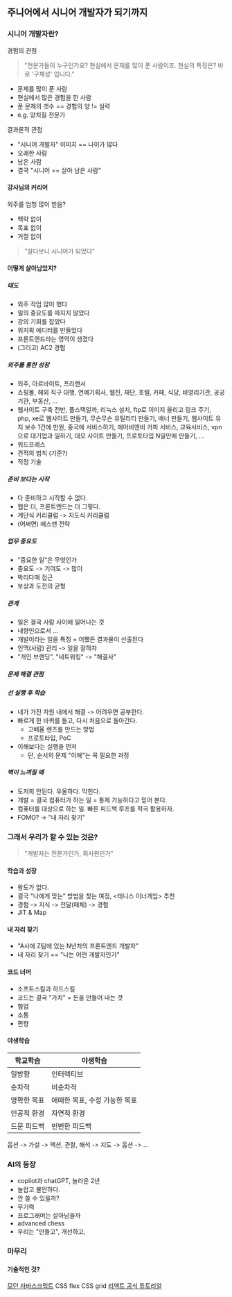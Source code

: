 ## 주니어에서 시니어 개발자가 되기까지
### 시니어 개발자란?
경험의 관점
> "전문가들이 누구인가요? 현실에서 문제를 많이 푼 사람이죠. 현실의 특징은? 바로 '구체성' 입니다."  

- 문제를 많이 푼 사람
- 현실에서 많은 경험을 한 사람
- 푼 문제의 갯수 == 경험의 양 != 실력
- e.g. 양치질 전문가

결과론적 관점
- "시니어 개발자" 이미지 == 나이가 많다
- 오래한 사람
- 남은 사람
- 결국 "시니어 == 살아 남은 사람"

#### 강사님의 커리어
외주를 엄청 많이 받음?

- 맥락 없이
- 목표 없이
- 거절 없이

> "살다보니 시니어가 되었다"  

#### 어떻게 살아남았지?

##### 태도  
- 외주 작업 많이 했다
- 일의 중요도를 따지지 않았다
- 강의 기회를 잡았다
- 위지윅 에디터를 만들었다
- 프론트엔드라는 영역이 생겼다
- (그리고) AC2 경험

##### 외주를 통한 성장  
- 외주, 아르바이트, 프리랜서
- 쇼핑몰, 해외 직구 대행, 연예기획사, 웹진, 재단, 호텔, 카페, 식당, 비영리기관, 공공기관, 부동산, ...
- 웹사이트 구축 전반, 풀스택일까, 리눅스 설치, ftp로 이미지 올리고 링크 주기, php, xe로 웹사이트 만들기, 무슨무슨 유틸리티 만들기, 배너 만들기, 웹사이트 유지 보수 1건에 만원, 중국에 서비스하기, 에어비앤비 카피 서비스, 교육서비스, vpn으로 대기업과 일하기, 데모 사이트 만들기, 프로토타입 N일만에 만들기, ...
- 워드프레스
- 견적의 법칙 (기준?)
- 적정 기술

##### 준비 보다는 시작  
- 다 준비하고 시작할 수 없다.
- 웹은 더, 프론트엔드는 더 그렇다.
- 계단식 커리큘럼 -> 지도식 커리큘럼
- (어쩌면) 예스맨 전략

##### 업무 중요도  
- "중요한 일"은 무엇인가
- 중요도 -> 기여도 -> 많이
- 박리다매 접근
- 보상과 도전의 균형

##### 관계
- 일은 결국 사람 사이에 일어나는 것
- 내향인으로서 ...
- 개발이라는 일을 특징 = 어쨌든 결과물이 산출된다
- 인맥(사람) 관리 -> 일을 잘하자
- "개인 브랜딩", "네트워킹" -> "해결사"  

##### 문제 해결 관점


##### 선 실행 후 학습  
- 내가 가진 자원 내에서 해결 -> 어려우면 공부한다.
- 빠르게 한 바퀴를 돌고, 다시 처음으로 돌아간다.
    - 고배율 렌즈를 만드는 방법
    - 프로토타입, PoC
- 이해보다는 실행을 먼저
    - 단, 순서의 문제 "이해"는 꼭 필요한 과정

##### 벽이 느껴질 때  
- 도저희 안된다. 우울하다. 막힌다.
- 개발 = 결국 컴퓨터가 하는 일 = 통제 가능하다고 믿어 본다.
- 컴퓨터를 대상으로 하는 일. 빠른 피드백 루프를 적극 활용하자.
- FOMO? -> "내 자리 찾기"

### 그래서 우리가 할 수 있는 것은?
> "개발자는 전문가인가, 회사원인가"  

#### 학습과 성장
- 왕도가 없다.
- 결국 "나에게 맞는" 방법을 찾는 여정, <테니스 이너게임> 추천
- 경험 -> 지식 -> 전달(매체) -> 경험
- JIT & Map

#### 내 자리 찾기
- "A사에 Z팀에 있는 N년차의 프론트엔드 개발자"
- 내 자리 찾기 == "나는 어떤 개발자인가"

#### 코드 너머
- 소프트스킬과 하드스킬
- 코드는 결국 "가치" = 돈을 만들어 내는 것
- 협업
- 소통
- 편향

#### 야생학습
|학교학습|야생학습|
|--|--|
|일방향|인터렉티브|
|순차적|비순차적|
|명확한 목표|애매한 목표, 수정 가능한 목표|
|인공적 환경|자연적 환경|
|드문 피드백|빈번한 피드백|  

옵션 -> 가설 -> 액션, 관찰, 해석 -> 지도 -> 옵션 -> ...  

### AI의 등장
- copilot과 chatGPT, 놀라운 2년
- 놀랍고 불안하다.
- 안 쓸 수 있을까?
- 무기력
- 프로그래머는 살아남을까
- advanced chess
- 우리는 "만들고", 개선하고, 

### 마무리

#### 기술적인 것?
[모던 자바스크립트](https://ko.javascript.info/)
CSS flex
CSS grid
[리액트 공식 튜토리얼](https://react.dev/)